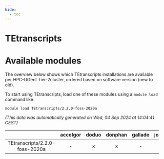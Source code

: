 ```yaml
---
hide:
  - toc
---
```


TEtranscripts
=============

# Available modules


The overview below shows which TEtranscripts installations are available per HPC-UGent Tier-2cluster, ordered based on software version (new to old).

To start using TEtranscripts, load one of these modules using a `module load` command like:

```shell
module load TEtranscripts/2.2.0-foss-2020a
```

*(This data was automatically generated on Wed, 04 Sep 2024 at 14:04:41 CEST)*  

| |accelgor|doduo|donphan|gallade|joltik|shinx|skitty|
| :---: | :---: | :---: | :---: | :---: | :---: | :---: | :---: |
|TEtranscripts/2.2.0-foss-2020a|-|x|x|-|x|-|x|
